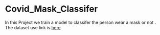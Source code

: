 # Covid_Mask_Classifer

In this Project we train a model to classifer the person wear a mask or not .
The dataset use link is [here](https://www.kaggle.com/prithwirajmitra/covid-face-mask-detection-dataset)
